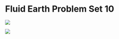 # Fluid Earth Problem Set 10

<a href='https://mybinder.org/v2/gh/CUB-Computational-Tools/2018-ps-fluidearth-heat-conduction/binder-python?urlpath=git-pull?repo=https%3A%2F%2Fgithub.com%2FCUB-Computational-Tools%2F2018-ps-fluidearth-heat-conduction%26branch%3Dmaster%26urlpath%3Dlab%2Ftree%2F2018-ps-fluidearth-heat-conduction%2FFluid%20Earth%20Problem%20Set%2010.ipynb'><img src='https://img.shields.io/badge/launch-Jupyter%20Lab-blue.svg'/></a>

<a href='https://mybinder.org/v2/gh/CUB-Computational-Tools/2018-ps-fluidearth-heat-conduction/binder-python?urlpath=git-pull?repo=https%3A%2F%2Fgithub.com%2FCUB-Computational-Tools%2F2018-ps-fluidearth-heat-conduction%26branch%3Dmaster%26urlpath%3Dtree%2F2018-ps-fluidearth-heat-conduction%2FFluid%20Earth%20Problem%20Set%2010.ipynb'><img src='https://img.shields.io/badge/launch-Jupyter%20Notebook-green.svg'/></a>

